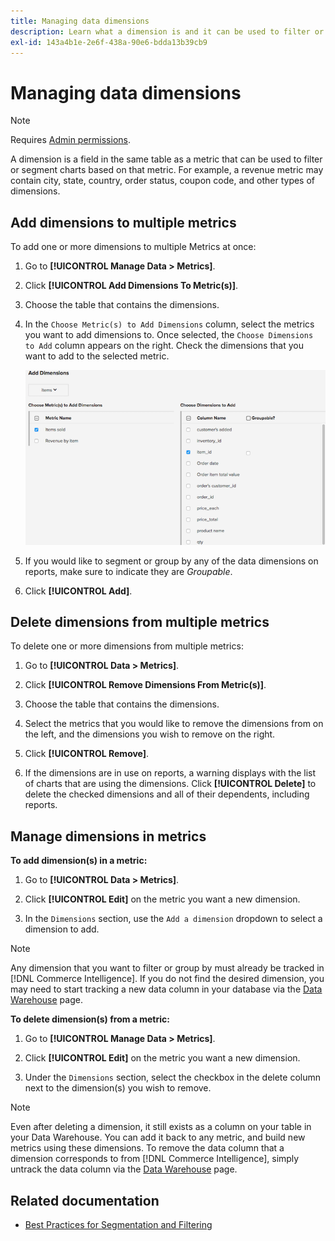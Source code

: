 ```yaml
---
title: Managing data dimensions
description: Learn what a dimension is and it can be used to filter or segment charts based on a metric.
exl-id: 143a4b1e-2e6f-438a-90e6-bdda13b39cb9
---
```

# Managing data dimensions

>[!NOTE]
>
>Requires [Admin permissions](../../administrator/user-management/user-management.md).

A dimension is a field in the same table as a metric that can be used to filter or segment charts based on that metric. For example, a revenue metric may contain city, state, country, order status, coupon code, and other types of dimensions.

## Add dimensions to multiple metrics

To add one or more dimensions to multiple Metrics at once:

1. Go to **[!UICONTROL Manage Data > Metrics]**.

1. Click **[!UICONTROL Add Dimensions To Metric(s)]**.

1. Choose the table that contains the dimensions.

1. In the `Choose Metric(s) to Add Dimensions` column, select the metrics you want to add dimensions to. Once selected, the `Choose Dimensions to Add` column appears on the right. Check the dimensions that you want to add to the selected metric.

   ![](../../assets/Add_Dimensions.png)

1. If you would like to segment or group by any of the data dimensions on reports, make sure to indicate they are _Groupable_.

1. Click **[!UICONTROL Add]**.

## Delete dimensions from multiple metrics

To delete one or more dimensions from multiple metrics:

1. Go to **[!UICONTROL Data > Metrics]**.

1. Click **[!UICONTROL Remove Dimensions From Metric(s)]**.

1. Choose the table that contains the dimensions.

1. Select the metrics that you would like to remove the dimensions from on the left, and the dimensions you wish to remove on the right.

1. Click **[!UICONTROL Remove]**.

1. If the dimensions are in use on reports, a warning displays with the list of charts that are using the dimensions. Click **[!UICONTROL Delete]** to delete the checked dimensions and all of their dependents, including reports.

## Manage dimensions in metrics

**To add dimension(s) in a metric:**

1. Go to **[!UICONTROL Data > Metrics]**.

1. Click **[!UICONTROL Edit]** on the metric you want a new dimension.

1. In the `Dimensions` section, use the `Add a dimension` dropdown to select a dimension to add.

>[!NOTE]
>
>Any dimension that you want to filter or group by must already be tracked in [!DNL Commerce Intelligence]. If you do not find the desired dimension, you may need to start tracking a new data column in your database via the [Data Warehouse](../data-warehouse-mgr/tour-dwm.md) page.


**To delete dimension(s) from a metric:**

1. Go to **[!UICONTROL Manage Data > Metrics]**.

1. Click **[!UICONTROL Edit]** on the metric you want a new dimension.

1. Under the `Dimensions` section, select the checkbox in the delete column next to the dimension(s) you wish to remove.

>[!NOTE]
>
>Even after deleting a dimension, it still exists as a column on your table in your Data Warehouse. You can add it back to any metric, and build new metrics using these dimensions. To remove the data column that a dimension corresponds to from [!DNL Commerce Intelligence], simply untrack the data column via the [Data Warehouse](../data-warehouse-mgr/tour-dwm.md) page.

## Related documentation

* [Best Practices for Segmentation and Filtering](../../best-practices/segment-filter.md)
